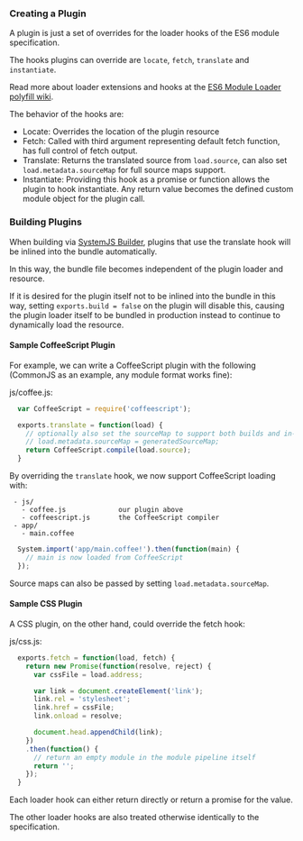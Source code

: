### Creating a Plugin

A plugin is just a set of overrides for the loader hooks of the ES6 module specification.

The hooks plugins can override are `locate`, `fetch`, `translate` and `instantiate`.

Read more about loader extensions and hooks at the [ES6 Module Loader polyfill wiki](https://github.com/ModuleLoader/es6-module-loader/blob/v0.17.0/docs/loader-extensions.md).

The behavior of the hooks are:

* Locate: Overrides the location of the plugin resource
* Fetch: Called with third argument representing default fetch function, has full control of fetch output.
* Translate: Returns the translated source from `load.source`, can also set `load.metadata.sourceMap` for full source maps support.
* Instantiate: Providing this hook as a promise or function allows the plugin to hook instantiate. Any return value becomes the defined custom module object for the plugin call.

### Building Plugins

When building via [SystemJS Builder](https://github.com/systemjs/builder), plugins that use the translate hook will be inlined into the bundle automatically.

In this way, the bundle file becomes independent of the plugin loader and resource.

If it is desired for the plugin itself not to be inlined into the bundle in this way, setting `exports.build = false` on the plugin will disable this,
causing the plugin loader itself to be bundled in production instead to continue to dynamically load the resource.

#### Sample CoffeeScript Plugin

For example, we can write a CoffeeScript plugin with the following (CommonJS as an example, any module format works fine):

js/coffee.js:
```javascript
  var CoffeeScript = require('coffeescript');

  exports.translate = function(load) {
    // optionally also set the sourceMap to support both builds and in-browser transpilation
    // load.metadata.sourceMap = generatedSourceMap;
    return CoffeeScript.compile(load.source);
  }
```

By overriding the `translate` hook, we now support CoffeeScript loading with:

```
 - js/
   - coffee.js             our plugin above
   - coffeescript.js       the CoffeeScript compiler
 - app/
   - main.coffee
```

```javascript
  System.import('app/main.coffee!').then(function(main) {
    // main is now loaded from CoffeeScript
  });
```

Source maps can also be passed by setting `load.metadata.sourceMap`.

#### Sample CSS Plugin

A CSS plugin, on the other hand, could override the fetch hook:

js/css.js:
```javascript
  exports.fetch = function(load, fetch) {
    return new Promise(function(resolve, reject) {
      var cssFile = load.address;

      var link = document.createElement('link');
      link.rel = 'stylesheet';
      link.href = cssFile;
      link.onload = resolve;

      document.head.appendChild(link);
    })
    .then(function() {
      // return an empty module in the module pipeline itself
      return '';
    });
  }
```

Each loader hook can either return directly or return a promise for the value.

The other loader hooks are also treated otherwise identically to the specification.
